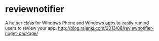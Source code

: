 reviewnotifier
==============

A helper class for Windows Phone and Windows apps to easily remind users to review your app. http://blog.rajenki.com/2013/08/reviewnotifier-nuget-package/
